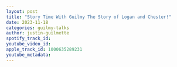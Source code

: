 ```yaml
---
layout: post
title: "Story Time With Guilmy The Story of Logan and Chester!"
date: 2023-11-18
categories: guilmy-talks
author: justin-guilmette
spotify_track_id: 
youtube_video_id: 
apple_track_id: 1000635289231
youtube_metadata: 
---
```

